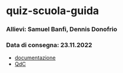 # quiz-scuola-guida

### Allievi: Samuel Banfi, Dennis Donofrio
### Data di consegna: 23.11.2022

- [documentazione](documents/documentazione.md)
- [QdC](documents/questionario_patenti.pdf)
